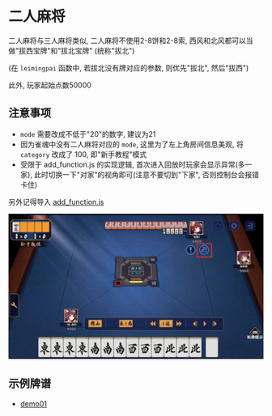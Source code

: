 # 二人麻将

二人麻将与三人麻将类似, 二人麻将不使用2-8饼和2-8索, 西风和北风都可以当做"拔西宝牌"和"拔北宝牌" (统称"拔北")

(在 `leimingpai` 函数中, 若拔北没有牌对应的参数, 则优先"拔北", 然后"拔西")

此外, 玩家起始点数50000

## 注意事项

- `mode` 需要改成不低于"20"的数字, 建议为21
- 因为雀魂中没有二人麻将对应的 `mode`, 这里为了左上角房间信息美观, 将 `category` 改成了 100, 即"新手教程"模式
- 受限于 add_function.js 的实现逻辑, 首次进入回放时玩家会显示异常(多一家),
  此时切换一下"对家"的视角即可(注意不要切到"下家", 否则控制台会报错卡住)

另外记得导入 [add_function.js](../../../add_function.js)

![pic/img01.jpg](pic/img01.jpg)

## 示例牌谱

- [demo01](demo01.js)

